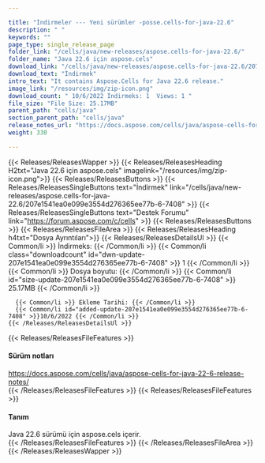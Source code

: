 ```yaml
---

title: "İndirmeler --- Yeni sürümler -posse.cells-for-java-22.6"
description: " "
keywords: ""
page_type: single_release_page
folder_link: "/cells/java/new-releases/aspose.cells-for-java-22.6/"
folder_name: "Java 22.6 için aspose.cels"
download_link: "/cells/java/new-releases/aspose.cells-for-java-22.6/207e1541ea0e099e3554d276365ee77b-6-7408"
download_text: "İndirmek"
intro_text: "It contains Aspose.Cells for Java 22.6 release."
image_link: "/resources/img/zip-icon.png"
download_count: " 10/6/2022 İndirmeks: 1  Views: 1 "
file_size: "File Size: 25.17MB"
parent_path: "cells/java"
section_parent_path: "cells/java"
release_notes_url: "https://docs.aspose.com/cells/java/aspose-cells-for-java-22-6-release-notes"
weight: 330

---
```


{{< Releases/ReleasesWapper >}}
  {{< Releases/ReleasesHeading H2txt="Java 22.6 için aspose.cels" imagelink="/resources/img/zip-icon.png">}}
  {{< Releases/ReleasesButtons >}}
    {{< Releases/ReleasesSingleButtons text="İndirmek" link="/cells/java/new-releases/aspose.cells-for-java-22.6/207e1541ea0e099e3554d276365ee77b-6-7408" >}}
    {{< Releases/ReleasesSingleButtons text="Destek Forumu" link="https://forum.aspose.com/c/cells" >}}
  {{< Releases/ReleasesButtons >}}
  {{< Releases/ReleasesFileArea >}}
    {{< Releases/ReleasesHeading h4txt="Dosya Ayrıntıları">}}
    {{< Releases/ReleasesDetailsUl >}}
      {{< Common/li >}} İndirmeks: {{< /Common/li >}}
      {{< Common/li class="downloadcount" id="dwn-update-207e1541ea0e099e3554d276365ee77b-6-7408" >}} 1 {{< /Common/li >}}
      {{< Common/li >}} Dosya boyutu: {{< /Common/li >}}
      {{< Common/li id="size-update-207e1541ea0e099e3554d276365ee77b-6-7408" >}} 25.17MB {{< /Common/li >}}

      {{< Common/li >}} Ekleme Tarihi: {{< /Common/li >}}
      {{< Common/li id="added-update-207e1541ea0e099e3554d276365ee77b-6-7408" >}}10/6/2022 {{< /Common/li >}}
    {{< /Releases/ReleasesDetailsUl >}}

  {{< Releases/ReleasesFileFeatures >}}
      <h4>Sürüm notları</h4><div><a href='https://docs.aspose.com/cells/java/aspose-cells-for-java-22-6-release-notes/'>https://docs.aspose.com/cells/java/aspose-cells-for-java-22-6-release-notes/</a></div>
  {{< /Releases/ReleasesFileFeatures >}}
  {{< Releases/ReleasesFileFeatures >}}
      <h4>Tanım</h4><div class="HTMLDescription">Java 22.6 sürümü için aspose.cels içerir.</div>
  {{< /Releases/ReleasesFileFeatures >}}
 {{< /Releases/ReleasesFileArea >}}
{{< /Releases/ReleasesWapper >}}


